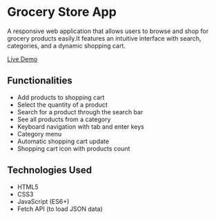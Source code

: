 # Grocery Store App

A responsive web application that allows users to browse and shop for grocery products easily.It features an intuitive interface with search, categories, and a dynamic shopping cart.

[Live Demo](https://muhammadqasimtanveer.github.io/GroceryStoreApp/)

## Functionalities

- Add products to shopping cart
- Select the quantity of a product
- Search for a product through the search bar
- See all products from a category
- Keyboard navigation with tab and enter keys
- Category menu
- Automatic shopping cart update
- Shopping cart icon with products count

## Technologies Used

- HTML5
- CSS3
- JavaScript (ES6+)
- Fetch API (to load JSON data)
